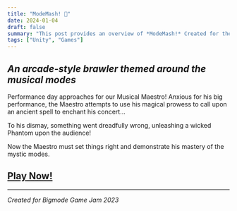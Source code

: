 ```yaml
---
title: "ModeMash! 🎼"
date: 2024-01-04
draft: false
summary: "This post provides an overview of *ModeMash!* Created for the 2023 Mode Jam"
tags: ["Unity", "Games"]
---
```


## *An arcade-style brawler themed around the musical modes*

Performance day approaches for our Musical Maestro! Anxious for his big performance, the Maestro attempts to use his magical prowess to call upon an ancient spell to enchant his concert...

To his dismay, something went dreadfully wrong, unleashing a wicked Phantom upon the audience!

Now the Maestro must set things right and demonstrate his mastery of the mystic modes.

## [Play Now!](https://xangrab.github.io/ModeJam2023/)

---
*Created for Bigmode Game Jam 2023*